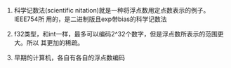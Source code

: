 1. 科学记数法(scientific nitation)就是一种将浮点数用定点数表示的例子。IEEE754所
   用的，是二进制版且exp带bias的科学记数法

2. f32类型，和int一样，最多可以编码2^32个数字，但是浮点数所表示的范围更大。所以
   其更加的稀疏。

3. 早期的计算机，各自有各自的浮点数编码
